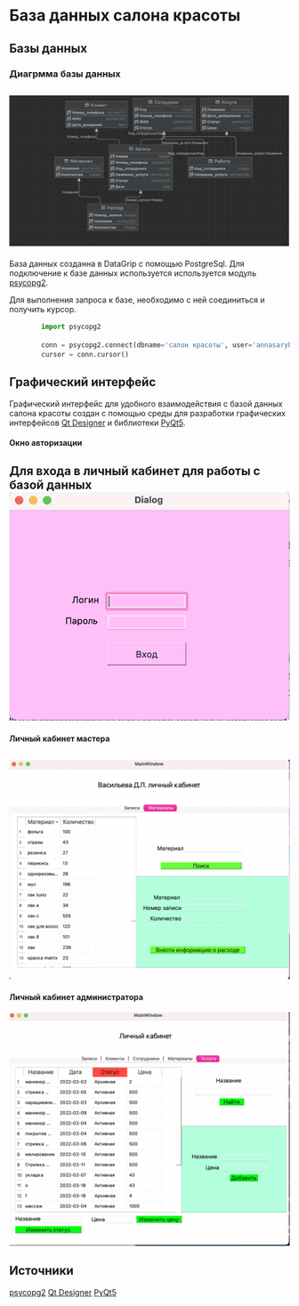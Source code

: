 # База данных салона красоты
## Базы данных
### Диагрмма базы данных

![alt text](https://github.com/anyasarybaeva/beauty-salon-system/raw/master/img/screen/1.png "Диграмма")​
---

База данных созданна в DataGrip с помощью PostgreSql. Для  подключение к базе данных используется используется модуль [psycopg2](https://www.psycopg.org/docs/usage.html).

Для выполнения запроса к базе, необходимо с ней соединиться и получить курсор.

```python
        import psycopg2

        conn = psycopg2.connect(dbname='салон красоты', user='annasarybaeva', host='localhost')
        cursor = conn.cursor()
```

## Графический интерфейс

Графический интерфейс для удобного взаимодействия с базой данных салона красоты создан с помощью среды для разработки графических интерфейсов [Qt Designer](https://doc.qt.io/qt-5/qtdesigner-manual.html) и библиотеки [PyQt5](https://build-system.fman.io/pyqt5-tutorial).

#### Окно авторизации

Для входа в личный кабинет для работы с базой данных
![alt text](https://github.com/anyasarybaeva/beauty-salon-system/raw/master/img/screen/auth.png "Окно авторизации")
---
#### Личный кабинет мастера

![alt text](https://github.com/anyasarybaeva/beauty-salon-system/raw/master/img/screen/lk.png "Личный кабинет мастера")
---
#### Личный кабинет администратора

![alt text](https://github.com/anyasarybaeva/beauty-salon-system/raw/master/img/screen/lk_admin.png "Личный кабинет администратора")

## Источники
[psycopg2](https://www.psycopg.org/docs/usage.html)
[Qt Designer](https://doc.qt.io/qt-5/qtdesigner-manual.html)
[PyQt5](https://build-system.fman.io/pyqt5-tutorial)
